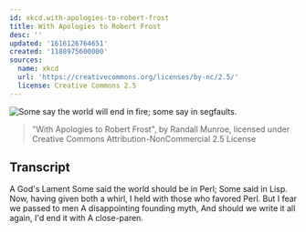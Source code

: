 ```yaml
---
id: xkcd.with-apologies-to-robert-frost
title: With Apologies to Robert Frost
desc: ''
updated: '1616126764651'
created: '1188975600000'
sources:
  name: xkcd
  url: 'https://creativecommons.org/licenses/by-nc/2.5/'
  license: Creative Commons 2.5
---
```

![Some say the world will end in fire; some say in segfaults.](https://imgs.xkcd.com/comics/with_apologies_to_robert_frost.png)
> "With Apologies to Robert Frost", by Randall Munroe, licensed under Creative Commons Attribution-NonCommercial 2.5 License

## Transcript
A God's Lament
Some said the world should be in Perl;
Some said in Lisp.
Now, having given both a whirl,
I held with those who favored Perl.
But I fear we passed to men
A disappointing founding myth,
And should we write it all again,
I'd end it with
A close-paren.
